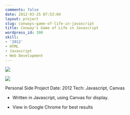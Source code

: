 ```yaml
---
comments: false
date: 2012-03-25 07:53:04
layout: project
slug: conways-game-of-life-in-javascript
title: Conway's Game of Life in Javascript
wordpress_id: 300
skill:
- '2012'
- HTML
- Javascript
- Web Development
---
```


![](http://ruten.ca/wp-content/uploads/2012/03/conway-1.png)

![](http://ruten.ca/wp-content/uploads/2012/03/conway-2.png)

Personal Side Project
Date: 2012
Tech: Javascript, Canvas



	
  * Written in Javascript, using Canvas for display.

	
  * View in Google Chrome for best results


